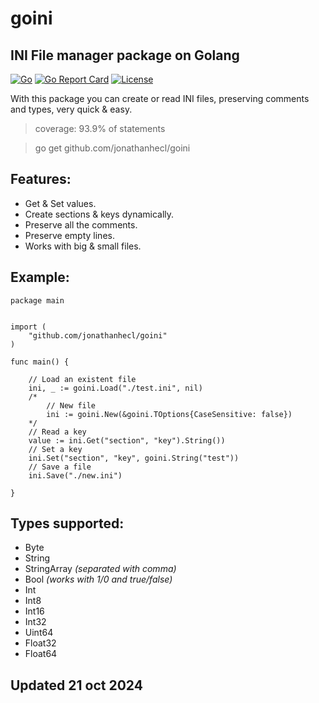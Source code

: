 # goini
## INI File manager package on Golang

[![Go](https://github.com/jonathanhecl/goini/actions/workflows/go.yml/badge.svg)](https://github.com/jonathanhecl/goini/actions/workflows/go.yml)
[![Go Report Card](https://goreportcard.com/badge/github.com/jonathanhecl/goini)](https://goreportcard.com/report/github.com/jonathanhecl/goini)
[![License](https://img.shields.io/badge/license-MIT-blue.svg)](./LICENSE)

With this package you can create or read INI files, preserving comments and types, very quick & easy.

> coverage: 93.9% of statements
>

> go get github.com/jonathanhecl/goini
>

## Features:

* Get & Set values.
* Create sections & keys dynamically.
* Preserve all the comments.
* Preserve empty lines.
* Works with big & small files.

## Example:
```
package main


import (
    "github.com/jonathanhecl/goini"
)

func main() {

    // Load an existent file
	ini, _ := goini.Load("./test.ini", nil)
    /*
        // New file
        ini := goini.New(&goini.TOptions{CaseSensitive: false})
    */
    // Read a key
	value := ini.Get("section", "key").String())
    // Set a key
	ini.Set("section", "key", goini.String("test"))
    // Save a file
	ini.Save("./new.ini")

}
```

## Types supported:

* Byte
* String
* StringArray _(separated with comma)_
* Bool _(works with 1/0 and true/false)_
* Int
* Int8
* Int16
* Int32
* Uint64
* Float32
* Float64

## Updated 21 oct 2024